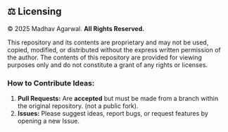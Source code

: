 ## ⚖️ Licensing

© 2025 Madhav Agarwal. **All Rights Reserved.**


This repository and its contents are proprietary and may not be used, copied, modified, or distributed without the express written permission of the author. The contents of this repository are provided for viewing purposes only and do not constitute a grant of any rights or licenses.

### How to Contribute Ideas:
1.  **Pull Requests:** Are **accepted** but must be made from a branch within the original repository. (not a public fork).
2.  **Issues:** Please suggest ideas, report bugs, or request features by opening a new Issue.
